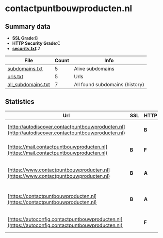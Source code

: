 

# contactpuntbouwproducten.nl
## Summary data


 - **SSL Grade**:B
 - **HTTP Security Grade**:C
 - **[security.txt](https://www.digitaleoverheid.nl/nieuws/standaard-security-txt-nu-verplicht-voor-overheid/)**:2


| File       | Count | Info |
|------------|-------|------|
|[subdomains.txt](/data/contactpuntbouwproducten.nl/subdomains.txt)|5|Alive subdomains|
|[urls.txt](/data/contactpuntbouwproducten.nl/urls.txt)|5|Urls|
|[all_subdomains.txt](/data/contactpuntbouwproducten.nl/all_subdomains.txt)|7|All found subdomains (history)|


## Statistics


| Url | SSL | HTTP | Server | Cookie | HSTS | CORS | CTO | CSP | XFO | XXP | RP |FP| Tech |Title |
|--------|-------|-------|------|------|------|------|------|------|------|------|------|------|------|------|
|[http://autodiscover.contactpuntbouwproducten.nl](http://autodiscover.contactpuntbouwproducten.nl)| | **B**|Microsoft-IIS/10.0|:white_check_mark: |:white_check_mark: | | | | :white_check_mark: | :white_check_mark: | :white_check_mark: | |IIS:10.0 Microsoft ASP.NET Windows Server||
|[https://mail.contactpuntbouwproducten.nl](https://mail.contactpuntbouwproducten.nl)| **B**| **F**|Microsoft-IIS/8.5| | | | | | | | :white_check_mark: | |IIS:8.5 Microsoft ASP.NET Windows Server||
|[https://www.contactpuntbouwproducten.nl](https://www.contactpuntbouwproducten.nl)| **B**| **A**|Microsoft-IIS/8.5| |:white_check_mark: | | | :white_check_mark:| | | :white_check_mark: | |HSTS IIS:8.5 Microsoft ASP.NET:4.0.30319 Windows Server|Object moved|
|[https://contactpuntbouwproducten.nl](https://contactpuntbouwproducten.nl)| **B**| **A**|Microsoft-IIS/8.5| |:white_check_mark: | | | :white_check_mark:| | | :white_check_mark: | |HSTS IIS:8.5 Microsoft ASP.NET:4.0.30319 Windows Server|Object moved|
|[https://autoconfig.contactpuntbouwproducten.nl](https://autoconfig.contactpuntbouwproducten.nl)| | **F**|cloudflare| | | | | | | | :white_check_mark: | |Cloudflare|400 Bad Request|

